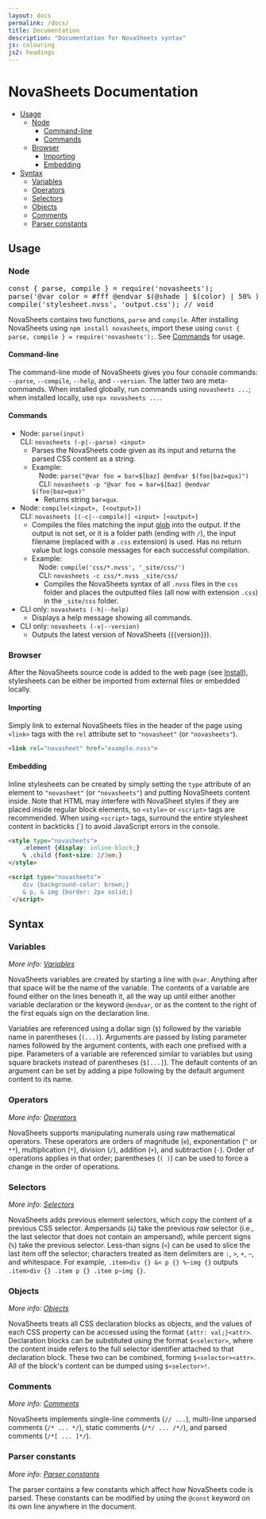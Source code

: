 ```yaml
---
layout: docs
permalink: /docs/
title: Documentation
description: "Documentation for NovaSheets syntax"
js: colouring
js2: headings
---
```

# NovaSheets Documentation <!-- omit in toc -->

<div id="toc"></div>

- [Usage](#usage)
  - [Node](#node)
    - [Command-line](#command-line)
    - [Commands](#commands)
  - [Browser](#browser)
    - [Importing](#importing)
    - [Embedding](#embedding)
- [Syntax](#syntax)
  - [Variables](#variables)
  - [Operators](#operators)
  - [Selectors](#selectors)
  - [Objects](#objects)
  - [Comments](#comments)
  - [Parser constants](#parser-constants)

## Usage

### Node

<pre class="code-styles">
<span class="js-keyword">const</span> { <span class="js-function">parse</span>, <span class="js-function">compile</span> } = <span class="js-function">require</span>(<span class="js-string">'novasheets'</span>);
<span class="js-function">parse</span>(<span class="js-string">'@var color = #fff @endvar $(@shade | $(color) | 50% )'</span>); <span class="comment">// "#7f7f7f"</span>
<span class="js-function">compile</span>(<span class="js-string">'stylesheet.nvss'</span>, <span class="js-string">'output.css'</span>); <span class="comment">// void</span>
</pre>

NovaSheets contains two functions, `parse` and `compile`.
After installing NovaSheets using `npm install novasheets`, import these using `const { parse, compile } = require('novasheets');`.
See [Commands](#commands) for usage.

#### Command-line

The command-line mode of NovaSheets gives you four console commands: `--parse`, `--compile`, `--help`, and `--version`.
The latter two are meta-commands. When installed globally, run commands using `novasheets ...`; when installed locally, use `npx novasheets ...`.

#### Commands

- Node: `parse(input)`<br>
  CLI: `novasheets (-p|--parse) <input>`
  - Parses the NovaSheets code given as its input and returns the parsed CSS content as a string.
  - Example:<br>
    &emsp;Node: `parse("@var foo = bar=$[baz] @endvar $(foo|baz=qux)")`<br>
    &emsp;CLI: `novasheets -p "@var foo = bar=$[baz] @endvar $(foo|baz=qux)"`
    - Returns string `bar=qux`.
- Node: `compile(<input>, [<output>])`<br>
  CLI: `novasheets [(-c|--compile)] <input> [<output>]`
  - Compiles the files matching the input [glob](https://www.npmjs.com/package/glob#glob-primer) into the output. 
    If the output is not set, or it is a folder path (ending with `/`), the input filename (replaced with a `.css` extension) is used. Has no return value but logs console messages for each successful compilation.
  - Example:<br>
    &emsp;Node: `compile('css/*.nvss', '_site/css/')`<br>
    &emsp;CLI: `novasheets -c css/*.nvss _site/css/`
    - Compiles the NovaSheets syntax of all `.nvss` files in the `css` folder and places the outputted files (all now with extension `.css`) in the `_site/css` folder.
- CLI only: `novasheets (-h|--help)`
  - Displays a help message showing all commands.
- CLI only: `novasheets (-v|--version)`
  - Outputs the latest version of NovaSheets ({{version}}).

### Browser

After the NovaSheets source code is added to the web page (see [Install](/install/)), stylesheets can be either be imported from external files or embedded locally.

#### Importing

Simply link to external NovaSheets files in the header of the page using `<link>` tags with the `rel` attribute set to `"novasheet"` (or `"novasheets"`).

```html
<link rel="novasheet" href="example.nvss">
```

#### Embedding

Inline stylesheets can be created by simply setting the `type` attribute of an element to `"novasheet"` (or `"novasheets"`) and putting NovaSheets content inside. Note that HTML may interfere with NovaSheet styles if they are placed inside regular block elements, so `<style>` or `<script>` tags are recommended. When using `<script>` tags, surround the entire stylesheet content in backticks (\`) to avoid JavaScript errors in the console.

```html
<style type="novasheets">
    .element {display: inline-block;}
    % .child {font-size: 2/3em;}
</style>
```
```html
<script type="novasheets">`
    div {background-color: brown;}
    & p, & img {border: 2px solid;}
`</script>
```

## Syntax

### Variables
*More info: [Variables](/docs/variables)*

NovaSheets variables are created by starting a line with `@var`. Anything after that space will be the name of the variable. The contents of a variable are found either on the lines beneath it, all the way up until either another variable declaration or the keyword `@endvar`, or as the content to the right of the first equals sign on the declaration line.

Variables are referenced using a dollar sign (`$`) followed by the variable name in parentheses (`(...)`). Arguments are passed by listing parameter names followed by the argument contents, with each one prefixed with a pipe.
Parameters of a variable are referenced similar to variables but using square brackets instead of parentheses (`$[...]`). The default contents of an argument can be set by adding a pipe following by the default argument content to its name.

### Operators
*More info: [Operators](/docs/operators)*

NovaSheets supports manipulating numerals using raw mathematical operators. These operators are orders of magnitude (`e`), exponentation (`^` or `**`), multiplication (`*`), division (`/`), addition (`+`), and subtraction (`-`). Order of operations applies in that order; parentheses (`( )`) can be used to force a change in the order of operations.

### Selectors
*More info: [Selectors](/docs/selectors)*

NovaSheets adds previous element selectors, which copy the content of a previous CSS selector. Ampersands (`&`) take the previous *raw* selector (i.e., the last selector that does not contain an ampersand), while percent signs (`%`) take the previous selector.
Less-than signs (`<`) can be used to slice the last item off the selector; characters treated as item delimiters are `:`, `>`, `+`, `~`, and whitespace. For example, `.item>div {} &< p {} %~img {}` outputs `.item>div {} .item p {} .item p~img {}`.

### Objects
*More info: [Objects](/docs/objects)*

NovaSheets treats all CSS declaration blocks as objects, and the values of each CSS property can be accessed using the format `{attr: val;}<attr>`. Declaration blocks can be substituted using the format `$<selector>`, where the content inside refers to the full selector identifier attached to that declaration block. These two can be combined, forming `$<selector><attr>`. All of the block's content can be dumped using `$<selector>!`.

### Comments
*More info: [Comments](/docs/comments)*

NovaSheets implements single-line comments (`// ...`), multi-line unparsed comments (`/* ... */`), static comments (`/*/ ... /*/`), and parsed comments (`/*[ ... ]*/`).

### Parser constants
*More info: [Parser constants](/docs/constants)*

The parser contains a few constants which affect how NovaSheets code is parsed.
These constants can be modified by using the `@const` keyword on its own line anywhere in the document.
